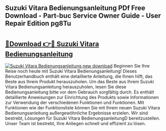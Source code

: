 ## Suzuki Vitara Bedienungsanleitung PDf Free Download - Part-buc Service Owner Guide - User Repair Edition pg8Tu

# <h2><a href="http://df3xvib.blite.top/?on=Suzuki+Vitara+Bedienungsanleitung">🔗Download 👉🔴 Suzuki Vitara Bedienungsanleitung</a></h2>

[![Suzuki Vitara Bedienungsanleitung new download](https://i.imgur.com/lujVjoI.png)](http://df3xvib.blite.top/?on=Suzuki+Vitara+Bedienungsanleitung)
Beginnen Sie Ihre Reise noch heute mit Suzuki Vitara Bedienungsanleitung! Dieses Benutzerhandbuch enthält eine detaillierte Anleitung, die Ihnen hilft, das Beste aus Ihrem Produkt herauszuholen. Um das Beste aus Ihrem Suzuki Vitara Bedienungsanleitung herauszuholen, lesen Sie diese Bedienungsanleitung bitte vor dem Gebrauch sorgfältig durch. Es enthält detaillierte Anweisungen zur Einrichtung des Produkts sowie Informationen zur Verwendung der verschiedenen Funktionen und Funktionen. Mit Funktionen wie der Funktionsliste können Sie mit Ihrem neuen Suzuki Vitara Bedienungsanleitung außergewöhnliche Ergebnisse erzielen. Wir sind bestrebt, Lösungen für Suzuki Vitara BedienungsanleitungD bereitzustellen. Unser Team ist bestrebt, Ihre Anliegen schnell und effizient zu lösen.
